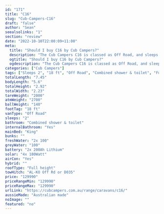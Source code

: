 ```yaml
---
id: "171"
title: "C16"
slug: "Cub-Campers-C16"
draft: "false"
author: "Sean"
seealsolinks: "1"
section: "review"
date: "2022-10-10T22:00:09+11:00"
meta:
  title: "Should I buy C16 by Cub Campers?"
  description: "The Cub Campers C16 is classed as Off Road, and sleeps 2 people. It is Australian made and comes in at 18 ft. It generally has Combined shower & toilet."
  ogtitle: "Should I buy C16 by Cub Campers?"
  ogdescription: "The Cub Campers C16 is classed as Off Road, and sleeps 2 people. It is Australian made and comes in at 18 ft. It generally has Combined shower & toilet."
categories: ["Cub Campers"]
tags: ["Sleeps 2", "18 ft", "Off Road", "Combined shower & toilet", "Full height", "Over 100k", "Australian made"]
totalLength: "7.45"
bodyLength: "5.6"
totalHeight: "2.92"
totalWidth: "2.23"
tareWeight: "2000"
atmWeight: "2700"
ballWeight: "140"
footTag: "18 ft"
vanType: "Off Road"
sleeps: "2"
bathroom: "Combined shower & toilet"
internalBathroom: "Yes"
mainBed: "King"
bunks: ""
freshWater: "2x 100"
greyWater: "100"
battery: "2x 200Ah Lithium"
solar: "4x 180Watt"
airCon: "Yes"
hybrid: ""
roofType: "Full height"
towHitch: "AL-KO Off Rd or D035"
price: "129990"
priceRangeMin: "129990"
priceRangeMax: "129990"
urlLink: "https://cubcampers.com.au/range/caravans/c16/"
aussieMade: "Australian made"
noImage: ""
featured: "no"
---
```


